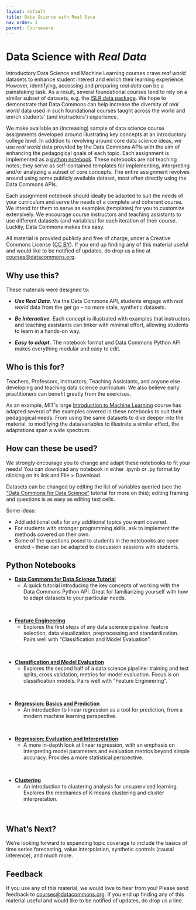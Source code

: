 ```yaml
---
layout: default
title: Data Science with Real Data
nav_order: 1
parent: Courseware
---
```


# Data Science with _Real Data_

Introductory Data Science and Machine Learning courses crave _real world_ datasets to enhance student interest and enrich their learning experience. However, identifying, accessing and preparing _real data_ can be a painstaking task. As a result, several foundational courses tend to rely on a similar subset of datasets, e.g. the [ISLR data package](https://cran.r-project.org/web/packages/ISLR/ISLR.pdf). We hope to demonstrate that Data Commons can help increase the diversity of _real world_ data used in such foundational courses taught across the world and enrich students' (and instructors') experience.

We make available an (increasing) sample of data science course assignments developed around illustrating key concepts at an introductory college level. In addition to revolving around core data science ideas, we use _real world_ data provided by the Data Commons APIs with the aim of enhancing the pedagogical goals of each topic. Each assignment is implemented as a [python notebook](https://colab.research.google.com/). These notebooks are not teaching notes; they serve as self-contained templates for implementing, interpreting and/or analyzing a subset of core concepts. The entire assignment revolves around using some publicly available dataset, most often directly using the Data Commons APIs. 

Each assignment notebook should ideally be adapted to suit the needs of your curriculum and serve the needs of a complete and coherent course. We intend for them to serve as examples (templates) for you to customize extensively. We encourage course instructors and teaching assistants to use different datasets (and variables) for each iteration of their course. Luckily, Data Commons makes this easy.

All material is provided publicly and free of charge, under a Creative Commons License ([CC BY](https://creativecommons.org/licenses/by/4.0/)). If you end up finding any of this material useful and would like to be notified of updates, do drop us a line at courses@datacommons.org.


## Why use this?

These materials were designed to:



* **_Use Real Data_**. Via the Data Commons API, students engage with _real world_ data from the get go – no more stale, synthetic datasets. 

* **_Be Interactive._** Each concept is illustrated with examples that instructors and teaching assistants can tinker with minimal effort, allowing students to learn in a hands-on way.

* **_Easy to adapt_.** The notebook format and Data Commons Python API makes everything modular and easy to edit.


## Who is this for?

Teachers, Professors, Instructors, Teaching Assistants, and anyone else developing and teaching data science curriculum. We also believe early practitioners can benefit greatly from the exercises.

As an example, MIT's large [Introduction to Machine Learning](https://introml.odl.mit.edu/) course has adapted several of the examples covered in these notebooks to suit their pedagogical needs. From using the same datasets to dive deeper into the material, to modifying the data/variables to illustrate a similar effect, the adaptations span a wide spectrum. 


## How can these be used?

We strongly encourage you to change and adapt these notebooks to fit your needs! You can download any notebook in either .ipynb or .py format by clicking on its link and File > Download.

Datasets can be changed by editing the list of variables queried (see the [“Data Commons for Data Science”](https://colab.research.google.com/drive/1FUQGfoIFr9vwa1wRTmVXVdTYHwr7ntHM) tutorial for more on this); editing framing and questions is as easy as editing text cells.

Some ideas:
* Add additional cells for any additional topics you want covered.
* For students with stronger programming skills, ask to implement the methods covered on their own.
* Some of the questions posed to students in the notebooks are open ended – these can be adapted to discussion sessions with students.


## Python Notebooks

* [**Data Commons for Data Science Tutorial**](https://colab.research.google.com/drive/1FUQGfoIFr9vwa1wRTmVXVdTYHwr7ntHM#sandboxMode=true)
    - A quick tutorial introducing the key concepts of working with the Data Commons Python API. Great for familiarizing yourself with how to adapt datasets to your particular needs.  
<br />

* [**Feature Engineering**](https://colab.research.google.com/drive/1aXMMJMSRB6dbpByEa5HjSTjcIPm8XFbu#sandboxMode=true)
    - Explores the first steps of any data science pipeline: feature selection, data visualization, preprocessing and standardization. Pairs well with “Classification and Model Evaluation”.  
<br />

* [**Classification and Model Evaluation**](https://colab.research.google.com/drive/1fdiBUZoTClfDu_Jq7PahacfTsMs2bOJj#sandboxMode=true)
    - Explores the second half of a data science pipeline: training and test splits, cross validation, metrics for model evaluation. Focus is on classification models. Pairs well with “Feature Engineering”.  
<br />

* [**Regression: Basics and Prediction**](https://colab.research.google.com/drive/1pE4Fnx0DsopSVsGOtsC6qVT1RSLdEH_R#sandboxMode=true)
    - An introduction to linear regression as a tool for prediction, from a modern machine learning perspective.  
<br />

* [**Regression: Evaluation and Interpretation**](https://colab.research.google.com/drive/1e3WnMGGQOyMqEQgydGPz7e9RxIXE8JCi#sandboxMode=true)
    - A more in-depth look at linear regression, with an emphasis on interpreting model parameters and evaluation metrics beyond simple accuracy. Provides a more statistical perspective.  
<br />

* [**Clustering**](https://colab.research.google.com/drive/1C_lmGaE4DwDkMCNi0wYdFVedmReSBi0R#sandboxMode=true)
    - An introduction to clustering analysis for unsupervised learning. Explores the mechanics of K-means clustering and cluster interpretation.  
<br />



## What’s Next?

We’re looking forward to expanding topic coverage to include the basics of time series forecasting, value interpolation, synthetic controls (causal inference), and much more.


## Feedback

If you use any of this material, we would love to hear from you! Please send feedback to [courses@datacommons.org](mailto:courses@datacommons.org). If you end up finding any of this material useful and would like to be notified of updates, do drop us a line.

